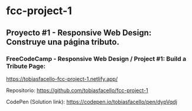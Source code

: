 # fcc-project-1
## Proyecto #1 - Responsive Web Design: Construye una página tributo.

### FreeCodeCamp - Responsive Web Design / Project #1: Build a Tribute Page:

https://tobiasfacello-fcc-project-1.netlify.app/

Repositorio: https://github.com/tobiasfacello/fcc-project-1

CodePen (Solution link): https://codepen.io/tobiasfacello/pen/dypVqdj

